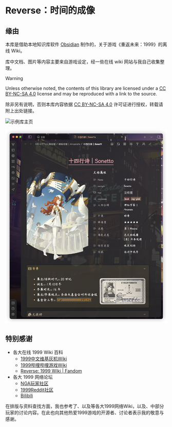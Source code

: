 # Reverse：时间的成像

## 缘由

本库是借助本地知识库软件 [Obsidian](https://obsidian.md/) 制作的，关于游戏《重返未来：1999》的离线 Wiki。

库中文档、图片等内容主要来自游戏设定，经一些在线 wiki 网站与我自己收集整理。

> [!warning]
> Unless otherwise noted, the contents of this library are licensed under a [CC BY-NC-SA 4.0](https://creativecommons.org/licenses/by-nc-sa/4.0/) license and may be reproduced with a link to the source.
> 
> 除非另有说明，否则本库内容依据 [CC BY-NC-SA 4.0](https://creativecommons.org/licenses/by-nc-sa/4.0/) 许可证进行授权，转载请附上出处链接。

![示例库主页](000-箱的构造/assets/README.assets/示例库主页.png)

![角色档案](000-箱的构造/assets/README.assets/角色档案.png)

## 特别感谢
- 各大在线 1999 Wiki 百科
	-  [1999中文维基灰机Wiki](https://res1999.huijiwiki.com/wiki/%E8%A7%92%E8%89%B2%E5%88%97%E8%A1%A8)
	- [1999哔哩哔哩游戏Wiki](https://wiki.biligame.com/reverse1999/%E9%A6%96%E9%A1%B5)
	- [Reverse: 1999 Wiki | Fandom](https://reverse1999.fandom.com/wiki/Reverse:_1999_Wiki)
- 各大 1999 网络论坛
	-  [NGA玩家社区](https://ngabbs.com/)
	- [1999Reddit社区](https://www.reddit.com/r/Reverse1999)
	- [Bilibili](https://www.bilibili.com/)


在排版与资料查找方面，我也参考了、以及等各大1999网络Wiki，以及、中部分玩家的讨论内容。在此也向其他热爱1999游戏的开源者、讨论者表示我的敬意与感谢。